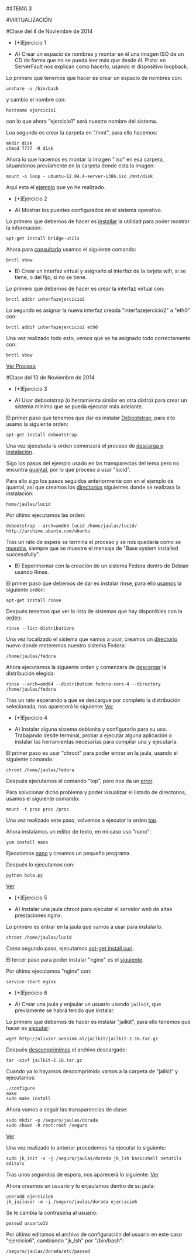 ##TEMA 3

#VIRTUALIZACIÓN

#Clase del 4 de Noviembre de 2014

* [+]Ejercicio 1
 - A) Crear un espacio de nombres y montar en él una imagen ISO de un CD de forma que no se pueda leer más que desde él. Pista: en ServerFault nos explican como hacerlo, usando el dispositivo loopback.

Lo primero que tenemos que hacer es crear un espacio de nombres con:

    unshare -u /bin/bash

y cambio el nombre con:

    hostname ejercicio1

con lo que ahora "ejercicio1" será nuestro nombre del sistema.

Loa segundo es crear la carpeta en "/mnt", para ello hacemos:

    mkdir disk
    chmod 7777 -R disk

Ahora lo que hacemos es montar la imagen ".iso" en esa carpeta, situandonos previamente en la carpeta donde esta la imagen:

    mount -o loop - ubuntu-12.04.4-server-i386.iso /mnt/disk

Aquí esta el [ejemplo](https://www.dropbox.com/s/a4rgma5oq2xd59x/Captura%20de%20pantalla%202014-11-17%20a%20la%28s%29%2018.00.58.png?dl=0) que yo he realizado. 


* [+]Ejercicio 2
 - A) Mostrar los puentes configurados en el sistema operativo.

Lo primero que debemos de hacer es [installar](https://www.dropbox.com/s/ldc9ye4vdfdfa7e/Captura%20de%20pantalla%202014-11-17%20a%20la%28s%29%2018.08.37.png?dl=0)
la utilidad para poder mostrar la información:

    apt-get install bridge-utils

Ahora para [consultarlo](https://www.dropbox.com/s/68veyuua9xtg4le/Captura%20de%20pantalla%202014-11-17%20a%20la%28s%29%2018.14.48.png?dl=0) usamos el siguiente comando:

    brctl show

 - B) Crear un interfaz virtual y asignarlo al interfaz de la tarjeta wifi, si se tiene, o del fijo, si no se tiene.

Lo primero que debemos de hacer es crear la interfaz virtual con:

    brctl addbr interfazejercicio2

Lo segundo es asignar la nueva interfaz creada "interfazejercicio2" a "eth0" con:

    brctl addif interfazejercicio2 eth0

Una vez realizado todo esto, vemos que se ha asignado todo correctamente con:

    brctl show

[Ver Proceso](https://www.dropbox.com/s/upz9ttfzfhrypns/Captura%20de%20pantalla%202014-11-17%20a%20la%28s%29%2018.20.53.png?dl=0)

#Clase del 10 de Noviembre de 2014

* [+]Ejercicio 3
 - A) Usar debootstrap (o herramienta similar en otra distro) para crear un sistema mínimo que se pueda ejecutar más adelante.

 El primer paso que tenemos que dar es instalar [Debootstrap](https://www.dropbox.com/s/i7mr26g6ea9qm4w/Captura%20de%20pantalla%202014-11-18%20a%20la%28s%29%2013.23.04.png?dl=0), para ello usamo la siguiente orden:

    apt-get install debootstrap

Una vez ejecutada la orden comenzará el proceso de [descarga e instalación](https://www.dropbox.com/s/647vckmf8beiybf/Captura%20de%20pantalla%202014-11-18%20a%20la%28s%29%2013.23.26.png?dl=0).

Sigo los pasos del ejemplo usado en las transparecias del tema pero no encuntra [quantal](https://www.dropbox.com/s/18sszawhl77uhvt/Captura%20de%20pantalla%202014-11-18%20a%20la%28s%29%2013.32.49.png?dl=0), por lo que proceso a usar "lucid".

Para ello sigo los pasos seguidos anteriormente con en el ejemplo de quantal, así que creamos los [directorios](https://www.dropbox.com/s/gzobsb4o5w0wc9e/Captura%20de%20pantalla%202014-11-18%20a%20la%28s%29%2013.42.57.png?dl=0) siguientes donde se realizara la instalación:

    home/jaulas/lucid

Por último ejecutamos las orden:

    debootstrap --arch=amd64 lucid /home/jaulas/lucid/ http://archive.ubuntu.com/ubuntu

Tras un rato de espera se termina el proceso y se nos quedaría como se [muestra](https://www.dropbox.com/s/mhtyxhtcffld6hs/Captura%20de%20pantalla%202014-11-18%20a%20la%28s%29%2013.55.43.png?dl=0), siempre que se muestre el mensaje de "Base system installed successfully". 

 - B) Experimentar con la creación de un sistema Fedora dentro de Debian usando Rinse.

El primer paso que debemos de dar es instalar rinse, para ello [usamos](https://www.dropbox.com/s/ez0quh68jpuxg6e/Captura%20de%20pantalla%202014-11-18%20a%20la%28s%29%2016.10.41.png?dl=0) la siguiente orden:

    apt-get install rinse

Después tenemos que ver la lista de sistemas que hay disponibles con la [orden](https://www.dropbox.com/s/lbumgl8ip3lij2z/Captura%20de%20pantalla%202014-11-18%20a%20la%28s%29%2016.15.24.png?dl=0):

    rinse --list-distributions

Una vez localizado el sistema que vamos a usar, creamos un [directorio](https://www.dropbox.com/s/ezyq33qf3cfut5m/Captura%20de%20pantalla%202014-11-18%20a%20la%28s%29%2016.13.59.png?dl=0) nuevo donde meteremos nuestro sistema Fedora:

    /home/jaulas/fedora

Ahora ejecutamos la siguiente orden y comenzara de [descargar](https://www.dropbox.com/s/qiqp4u3ws8noy7x/Captura%20de%20pantalla%202014-11-18%20a%20la%28s%29%2016.19.40.png?dl=0) la distribución elegida:

    rinse --arch=amd64 --distribution fedora-core-4 --directory /home/jaulas/fedora

Tras un rato esperando a que se descargue por completo la distribución selecionada, nos aparecerá lo siguiente:
[Ver](https://www.dropbox.com/s/osdoao6noymb8vd/Captura%20de%20pantalla%202014-11-18%20a%20la%28s%29%2016.26.53.png?dl=0)

* [+]Ejercicio 4
 - A) Instalar alguna sistema debianita y configurarlo para su uso. Trabajando desde terminal, probar a ejecutar alguna aplicación o instalar las herramientas necesarias para compilar una y ejecutarla.

El primer paso es usar "chroot" para poder entrar en la jaula, usando el siguiente comando:

    chroot /home/jaulas/fedora

Después ejecutamos el comando "top", pero nos da un [error](https://www.dropbox.com/s/1si50v7wagmur13/Captura%20de%20pantalla%202014-11-18%20a%20la%28s%29%2016.34.02.png?dl=0).

Para solucionar dicho problema y poder visualizar el listado de directorios, usamos el siguiente comando:

    mount -t proc proc /proc

Una vez realizado este paso, volvemos a ejecutar la orden [top](https://www.dropbox.com/s/vogfekhjj4jbw2s/Captura%20de%20pantalla%202014-11-18%20a%20la%28s%29%2016.39.40.png?dl=0).

Ahora instalamos un editor de texto, en mi caso uso "nano":

    yum install nano

Ejecutamos [nano](https://www.dropbox.com/s/wphygjj43cq0hyb/Captura%20de%20pantalla%202014-11-18%20a%20la%28s%29%2016.56.35.png?dl=0) y creamos un pequeño programa.

Después lo ejecutamos con:

    python hola.py

[Ver](https://www.dropbox.com/s/ovyp0l469daft7x/Captura%20de%20pantalla%202014-11-18%20a%20la%28s%29%2016.57.45.png?dl=0)

* [+]Ejercicio 5
 - A) Instalar una jaula chroot para ejecutar el servidor web de altas prestaciones nginx.

Lo primero es entrar en la jaula que vamos a usar para instalarlo:

    chroot /home/jaulas/lucid

Como segundo paso, ejecutamos [apt-get install curl](https://www.dropbox.com/s/ytsi73smv3p2yyt/Captura%20de%20pantalla%202014-11-18%20a%20la%28s%29%2017.08.50.png?dl=0).

El tercer paso para poder instalar "nginx" es el [siguiente](https://www.dropbox.com/s/nal29eerjdk54rv/Captura%20de%20pantalla%202014-11-18%20a%20la%28s%29%2017.13.54.png?dl=0).

Por último ejecutamos "nginx" con:

    service start nginx

* [+]Ejercicio 6
 - A) Crear una jaula y enjaular un usuario usando `jailkit`, que previamente se habrá tenido que instalar.

Lo primero que debemos de hacer es instalar "jailkit", para ello tenemos que hacer es [ejecutar](https://www.dropbox.com/s/ye3pqyjiznv3xm5/Captura%20de%20pantalla%202014-11-18%20a%20la%28s%29%2017.28.53.png?dl=0):

    wget http://olivier.sessink.nl/jailkit/jailkit-2.16.tar.gz

Después [descomprimimos](https://www.dropbox.com/s/b22tnaqg5fmwvco/Captura%20de%20pantalla%202014-11-18%20a%20la%28s%29%2017.30.11.png?dl=0) el archivo descargado:

    tar -xzvf jailkit-2.16.tar.gz

Cuando ya lo hayamos descomprimido vamos a la carpeta de "jailkit" y ejecutamos: 

    ./configure
    make
    sudo make install

Ahora vamos a seguir las transparencias de clase:

    sudo mkdir -p /seguro/jaulas/dorada
    sudo chown -R root:root /seguro

[Ver](https://www.dropbox.com/s/cv3vrkebit4emsn/Captura%20de%20pantalla%202014-11-18%20a%20la%28s%29%2017.37.13.png?dl=0)

Una vez realizado lo anterior procedemos ha ejecutar lo siguiente:

    sudo jk_init -v -j /seguro/jaulas/dorada jk_lsh basicshell netutils editors

Tras unos segundos de espera, nos aparecerá lo siguiente:
[Ver](https://www.dropbox.com/s/ml0xnp27r0acw5o/Captura%20de%20pantalla%202014-11-18%20a%20la%28s%29%2017.41.08.png?dl=0)

Ahora creamos un usuario y lo enjaulamos dentro de su jaula:

    useradd ejercicio6
    jk_jailuser -m -j /seguro/jaulas/dorada ejercicio6

Se le cambia la contraseña al usuario:

    passwd usuarioIV

Por último editamos el archivo de configuración del usuario en este caso "ejercicio6", cambiando "jk_lsh" por "/bin/bash":

    /seguro/jaulas/dorada/etc/passwd
